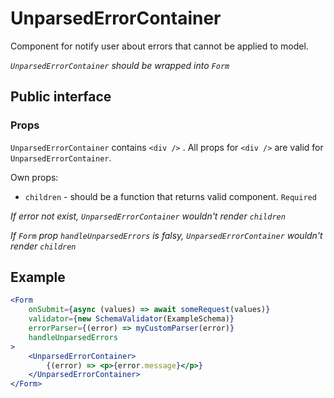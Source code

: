 # UnparsedErrorContainer

Component for notify user about errors that cannot be applied to model.

*`UnparsedErrorContainer` should be wrapped into `Form`*

## Public interface

### Props

`UnparsedErrorContainer` contains `<div />` . All props for `<div />` are valid for `UnparsedErrorContainer`.

Own props:
 - `children` - should be a function that returns valid component. `Required`

*If error not exist, `UnparsedErrorContainer` wouldn't render `children`*

*If `Form` prop `handleUnparsedErrors` is falsy, `UnparsedErrorContainer` wouldn't render `children`*

## Example

```jsx
<Form 
    onSubmit={async (values) => await someRequest(values)}
    validator={new SchemaValidator(ExampleSchema)}
    errorParser={(error) => myCustomParser(error)}
    handleUnparsedErrors
>
    <UnparsedErrorContainer>
        {(error) => <p>{error.message}</p>}
    </UnparsedErrorContainer>
</Form>
```

